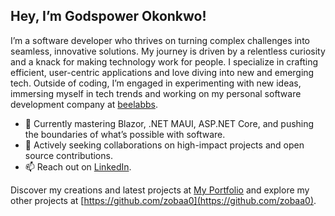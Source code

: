 ## Hey, I’m Godspower Okonkwo!

I’m a software developer who thrives on turning complex challenges into seamless, innovative solutions. My journey is driven by a relentless curiosity and a knack for making technology work for people. I specialize in crafting efficient, user-centric applications and love diving into new and emerging tech. Outside of coding, I’m engaged in experimenting with new ideas, immersing myself in tech trends and working on my personal software development company at [beelabbs](https://beelabbs.vercel.app).

- 🌟 Currently mastering Blazor, .NET MAUI, ASP.NET Core, and pushing the boundaries of what’s possible with software.
- 🤝 Actively seeking collaborations on high-impact projects and open source contributions.
- 📫 Reach out on [LinkedIn](https://www.linkedin.com/in/okonkwo-godspower).

Discover my creations and latest projects at [My Portfolio](https://buchii.vercel.app) and explore my other projects at [https://github.com/zobaa0](https://github.com/zobaa0).

